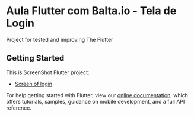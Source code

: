 # Aula Flutter com Balta.io - Tela de Login

Project for tested and improving The Flutter

## Getting Started

This is ScreenShot Flutter project:

- [Screen of login](https://github.com/rafaelbatistaroque/aula_flutter_tela_login_baltaio/tree/master/assets/SS-login.png)

For help getting started with Flutter, view our 
[online documentation](https://flutter.dev/docs), which offers tutorials, 
samples, guidance on mobile development, and a full API reference.
